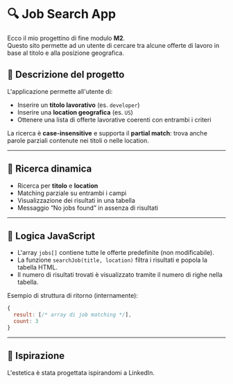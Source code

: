 # 🔍 Job Search App

Ecco il mio progettino di fine modulo **M2**.  
Questo sito permette ad un utente di cercare tra alcune offerte di lavoro in base al titolo e alla posizione geografica.

## 📝 Descrizione del progetto

L'applicazione permette all'utente di:

-   Inserire un **titolo lavorativo** (es. `developer`)
-   Inserire una **location geografica** (es. `US`)
-   Ottenere una lista di offerte lavorative coerenti con entrambi i criteri

La ricerca è **case-insensitive** e supporta il **partial match**: trova anche parole parziali contenute nei titoli o nelle location.

---

## 🚀 Ricerca dinamica

-   Ricerca per **titolo** e **location**
-   Matching parziale su entrambi i campi
-   Visualizzazione dei risultati in una tabella
-   Messaggio “No jobs found” in assenza di risultati

---

## 🧠 Logica JavaScript

-   L'array `jobs[]` contiene tutte le offerte predefinite (non modificabile).
-   La funzione `searchJob(title, location)` filtra i risultati e popola la tabella HTML.
-   Il numero di risultati trovati è visualizzato tramite il numero di righe nella tabella.

Esempio di struttura di ritorno (internamente):

```js
{
  result: [/* array di job matching */],
  count: 3
}
```

---

## 📂 Ispirazione

L'estetica è stata progettata ispirandomi a LinkedIn.
